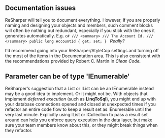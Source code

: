 ## Documentation issues
ReSharper will tell you to document everything. However, if you are properly naming and designing your objects and members, such comment blocks will often be nothing but redundant, especially if you stick with the ones it generates automatically. E.g.
    ```c#
    /// <summary>
    /// The Account Id.
    /// </summary>
    public long AccountId { get; set; }
    ```
_Really?_

I'd recommend going into your ReSharper/StyleCop settings and turning off the most of the items in the Documentation area. This is also consistent with the recommendations provided by Robert C. Martin In _Clean Code._

## Parameter can be of type 'IEnumerable<T>'
ReSharper's suggestion that a List or IList can be an IEnumerable instead may be a good idea to implement. Or it might not be. With objects that implement _deferred execution_ (such as **LinqToSql**), you might end up with your database connections opened and closed at unexpected times if you refactor an entire code flow to keep a result set as IEnumerable until the very last minute. Explicitly using IList<T> or ICollection<T> to pass a result set around can help you enforce query execution in the data layer, but make sure your team members know about this, or they might break things when they refactor.